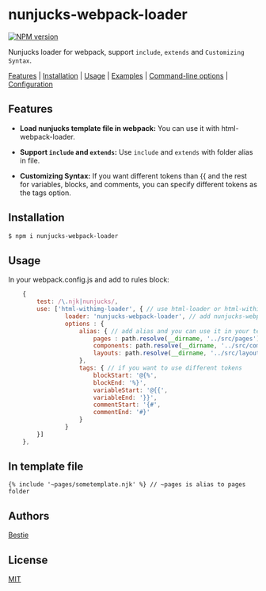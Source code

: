 # nunjucks-webpack-loader
[![NPM version][npm-image]][npm-url]

Nunjucks loader for webpack, support `include`, `extends` and `Customizing Syntax`.

[Features](#features) | [Installation](#installation) | [Usage](#usage) | [Examples](#examples) | [Command-line options](#options) | [Configuration](#configuration)


## Features

 - **Load nunjucks template file in webpack:** You can use it with html-webpack-loader.

 - **Support `include` and `extends`:** Use `include` and `extends` with folder alias in file.

 - **Customizing Syntax:** If you want different tokens than {{ and the rest for variables, blocks, and comments, you can specify different tokens as the tags option.
## Installation

```bash
$ npm i nunjucks-webpack-loader
```

## Usage
In your webpack.config.js and add to rules block:
```js
    {
        test: /\.njk|nunjucks/,
        use: ['html-withimg-loader', { // use html-loader or html-withimg-loader to handle inline resource
                loader: 'nunjucks-webpack-loader', // add nunjucks-webpack-loader
                options : {
                    alias: { // add alias and you can use it in your template
                        pages : path.resolve(__dirname, '../src/pages'),
                        components: path.resolve(__dirname, '../src/components'),
                        layouts: path.resolve(__dirname, '../src/layouts')
                    },
                    tags: { // if you want to use different tokens
                        blockStart: '@{%',
                        blockEnd: '%}',
                        variableStart: '@{{',
                        variableEnd: '}}',
                        commentStart: '{#',
                        commentEnd: '#}'
                    }
                }
        }]
    },
```

## In template file

```twig
{% include '~pages/sometemplate.njk' %} // ~pages is alias to pages folder
```

## Authors

[Bestie](https://github.com/ibesty)

## License

[MIT](https://tldrlegal.com/license/mit-license)

[npm-image]: https://img.shields.io/npm/v//nunjucks-webpack-loader.svg?style=flat-square
[npm-url]: https://www.npmjs.com/package/nunjucks-webpack-loader